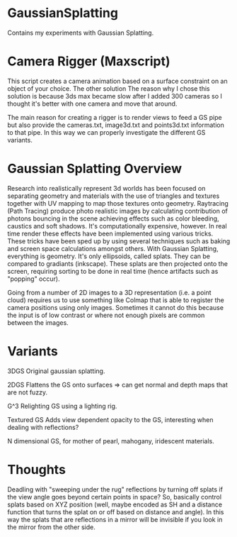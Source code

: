 # GaussianSplatting
Contains my experiments with Gaussian Splatting.

# Camera Rigger (Maxscript)
This script creates a camera animation based on a surface constraint on an object of your choice. The other solution
The reason why I chose this solution is because 3ds max became slow after I added 300 cameras so I thought it's better with one camera and move that around.

The main reason for creating a rigger is to render views to feed a GS pipe but also provide the cameras.txt, image3d.txt and points3d.txt information to that pipe. In this way we can properly investigate the different GS variants.


# Gaussian Splatting Overview
Research into realistically represent 3d worlds has been focused on separating geometry and materials with the use of triangles and textures together with UV mapping to map those textures onto geometry. Raytracing (Path Tracing) produce photo realistic images by calculating contribution of photons bouncing in the scene achieving effects such as color bleeding, caustics and soft shadows. It's computationally expensive, however. In real time render these effects have been implemented using various tricks. These tricks have been sped up by using several techniques such as baking and screen space calculations amongst others. 
With Gaussian Splatting, everything is geometry. It's only ellipsoids, called splats. They can be compared to gradiants (inkscape). These splats are then projected onto the screen, requiring sorting to be done in real time (hence artifacts such as "popping" occur).

Going from a number of 2D images to a 3D representation (i.e. a point cloud) requires us to use something like Colmap that is able to register the camera positions using only images. Sometimes it cannot do this because the input is of low contrast or where not enough pixels are common between the images.




# Variants
3DGS
Original gaussian splatting.

2DGS
Flattens the GS onto surfaces => can get normal and depth maps that are not fuzzy.

G^3
Relighting GS using a lighting rig.

Textured GS
Adds view dependent opacity to the GS, interesting when dealing with reflections?


N dimensional GS, for mother of pearl, mahogany, iridescent materials.

# Thoughts
Deadling with "sweeping under the rug" reflections by turning off splats if the view angle goes beyond certain points in space?
So, basically control splats based on XYZ position (well, maybe encoded as SH and a distance function that turns the splat on or off based on distance and angle). In this way the splats that are reflections in a mirror will be invisible if you look in the mirror from the other side.


